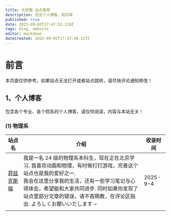 ```yaml
---
title: 大学圈 站点推荐
description: 包含个人博客、知识库
published: true
date: 2025-09-03T17:47:52.218Z
tags: blog, website
editor: markdown
dateCreated: 2025-09-03T17:37:40.127Z
---
```


# 前言

本页面仅供参考，如果站点无法打开或者站点跳转，请尽快评论通知修改！

## 1、个人博客

包含各个专业、各个院系的个人博客，请仅供阅读，内容与本站无关！

### (1) 物理系

| 站点名                           | 介绍                                                                                                                                                       | 收录时间     |
| ----------------------------- | -------------------------------------------------------------------------------------------------------------------------------------------------------- | -------- |
| [菲兹克斯喵](https://physnya.top/) | 我是一名 24 级的物理系本科生，现在正在北京学习. 我喜欢动画和物理，有时候打打游戏，完善这个站点也是我的爱好之一.<br>我会在这里分享我的生活，还有一些学习笔记与心得体会，希望能和大家共同进步. 同时如果你发现了站点里部分文章的错误，请不吝赐教，在评论区指出. よろしくお願いいたします ~ | 2025-9-4 |
|                               |                                                                                                                                                          |          |